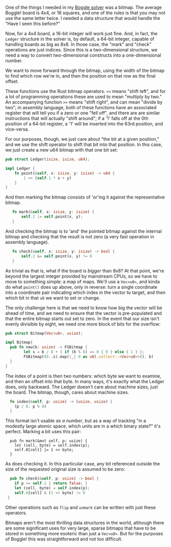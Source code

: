 One of the things I needed in my [Boggle
solver](https://github.com/elfsternberg/boggle-solver) was a bitmap.
The average Boggle! board is 4x4, or 16 squares, and one of the rules is
that you may not use the same letter twice.  I needed a data structure
that would handle the "Have I seen this before?"

Now, for a 4x4 board, a 16-bit integer will work just fine.  And, in
fact, the `Ledger` structure in the solver is, by default, a 64-bit
integer, capable of handling boards as big as 8x8.  In those case, the
"mark" and "check" operations are just indices.  Since this is a
two-dimensional structure, we need a way to convert two-dimensional
constructs into a one-dimensional number.  

We want to move forward through the bitmap, using the width of the
bitmap to find which row we're in, and then the position on that row as
the final offset.

These functions use the Rust bitmap operators.  `<<` means "shift left",
and for a lot of programming operations these are used to mean "multiply
by two."  An accompanying function `>>` means "shift right", and can
mean "divide by two"; in assembly language, both of these functions have
an associated register that will tell you if a zero or one "fell off",
and there are are similar instructions that will actually "shift
around"; if a '1' falls off at the 0th position of a 64-bit register, a
'1' will be inserted into the 63rd position, and vice-versa.

For our purposes, though, we just care about "the bit at a given
position," and we use the shift operator to shift that bit into that
position.  In this case, we just create a new u64 bitmap with that one
bit set:

``` rust
pub struct Ledger(isize, isize, u64);

impl Ledger {
    fn point(&self, x: isize, y: isize) -> u64 {
        1 << (self.1 * x + y)
    }
}
```
And then marking the bitmap consists of 'or'ing it against the
representative bitmap.
``` rust
   fn mark(&self, x: isize, y: isize) {
       self.2 |= self.point(x, y);
   }
```
And checking the bitmap is to 'and' the pointed bitmap against the
internal bitmap and checking that the result is not zero (a very fast
operation in assembly language).
``` rust
   fn check(&self, x: isize, y: isize) -> bool {
       self.2 &= self.point(x, y) != 0
   }
```

As trivial as that is, what if the board is *bigger* than 8x8?  At that
point, we're beyond the largest integer provided by mainstream CPUs, so
we have to move to something simple: a map of maps.  We'll use a
`Vec<u8>`, and kinda do what `point()` does up above, only in reverse:
turn a single coordinate into a coordinate pair indicating which index
in the vector to target, and then which bit in that `u8` we want to set 
or change.

The only challenge here is that we need to know how big the vector will
be ahead of time, and we need to ensure that the vector is pre-populated
and that the entire bitmap starts out set to zero.  In the event that 
our size isn't evenly divisible by eight, we need one more block of bits
for the overflow:
``` rust
pub struct Bitmap(Vec<u8>, usize);

impl Bitmap{
  pub fn new(b: usize) -> FSBitmap {
        let s = b / 8 + { if (b % 8) == 0 { 0 } else { 1 } };
        FSBitmap((0..s).map(|_| 0 as u8).collect::<Vec<u8>>(), b)
  }
}
```
The index of a point is then two numbers: which byte we want to examine,
and then an offset into that byte.  In many ways, it's exactly what
the Ledger does, only backward.  The Ledger doesn't care about machine
sizes, just the board.  The bitmap, though, cares about machine sizes.
``` rust
  fn index(&self, p: usize) -> (usize, usize) {
    (p / 8, p % 8)
  }
```
This format isn't usable *as a number*, but as a way of tracking
"in a modestly large atomic space, which units are in a which binary state?"
it's perfect.  Marking a bit uses this pair:
```
  pub fn mark(&mut self, p: usize) {
    let (cell, byte) = self.index(p);
    self.0[cell] |= 1 << byte;
  }
```
As does checking it.  In this particular case, any bit referenced
outside the size of the requested original size is assumed to be zero:
``` rust
  pub fn check(&self, p: usize) -> bool {
    if p >= self.1 { return false; }
    let (cell, byte) = self.index(p);
    self.0[cell] & (1 << byte) != 0
 }
```
Other operations such as `flip` and `unmark` can be written with just these
operators. 

Bitmaps aren't the most thrilling data structures in the world, although
there are some significant uses for very large, sparse bitmaps that have
to be stored in something more esoteric than just a `Vec<u8>`.  But for
the purposes of Boggle! this was straightforward and not too difficult.
